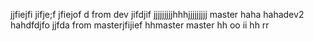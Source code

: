 jjfiejfi
jifje;f
jfiejof
d
from dev
jifdjif
jjjjjjjjjhhhjjjjjjjjj master haha hahadev2
hahdfdjfo
jjfda
from masterjfijief
hhmaster
master
hh
oo
ii
hh
rr

